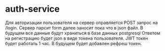 # auth-service

Для авторизации пользователя на сервер оправляется POST запрос на /login. Сервер парсит form далее заносит пока что в json файл. В будущем все данные будут храниться в базе данных postgresql
Ответом на регистрацию будет json в виде токена пользователя. JWT токен будет работать 1 час. В будущем будет добавлен рефреш токен.

